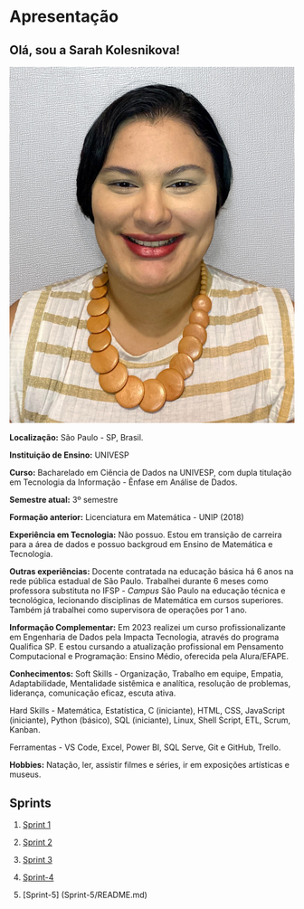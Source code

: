 # Apresentação

 ## Olá, sou a Sarah Kolesnikova! 
 ![Foto do arquivo pessoal](img/Sarah.jpg)

**Localização:** São Paulo - SP, Brasil.

**Instituição de Ensino:** UNIVESP

**Curso:** Bacharelado em Ciência de Dados na UNIVESP, com dupla titulação em  Tecnologia da Informação - Ênfase em Análise de Dados.

**Semestre atual:** 3º semestre

**Formação anterior:** Licenciatura em Matemática - UNIP (2018)

**Experiência em Tecnologia:** Não possuo. Estou em transição de carreira para a área de dados e possuo backgroud em Ensino de Matemática e Tecnologia.

**Outras experiências:** Docente contratada na educação básica há 6 anos na rede pública estadual de São Paulo. Trabalhei durante 6 meses como professora substituta no IFSP - *Campus* São Paulo na educação técnica e tecnológica, lecionando disciplinas de Matemática em cursos superiores. Também já trabalhei como supervisora de operações por 1 ano. 

**Informação Complementar:** Em 2023 realizei um curso profissionalizante em Engenharia de Dados pela Impacta Tecnologia, através do programa Qualifica SP. E estou cursando a atualização profissional em Pensamento Computacional e Programação: Ensino Médio, oferecida pela Alura/EFAPE. 

**Conhecimentos:**
Soft Skills - Organização, Trabalho em equipe, Empatia, Adaptabilidade, Mentalidade sistêmica e analítica, resolução de problemas, liderança, comunicação eficaz, escuta ativa. 

Hard Skills - Matemática, Estatística, C (iniciante), HTML, CSS, JavaScript (iniciante), Python (básico), SQL (iniciante), Linux, Shell Script, ETL, Scrum, Kanban. 

Ferramentas - VS Code, Excel, Power BI, SQL Serve, Git e GitHub, Trello. 

**Hobbies:** Natação, ler, assistir filmes e séries, ir em exposições artísticas e museus.


## Sprints 

1. [Sprint 1](Sprint-1/README.md)

2. [Sprint 2](Sprint-2/README.md) 

3. [Sprint 3](Sprint-3/README.md)

4. [Sprint-4](Sprint-4/README.md)

5. [Sprint-5] (Sprint-5/README.md)

